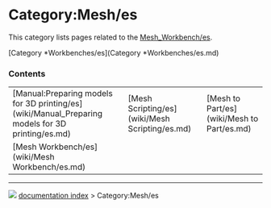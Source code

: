# Category:Mesh/es
This category lists pages related to the [Mesh_Workbench/es](Mesh_Workbench/es.md).

[Category   *Workbenches/es](Category   *Workbenches/es.md)

### Contents

|     |     |     |
| --- | --- | --- |
| [Manual:Preparing models for 3D printing/es](wiki/Manual_Preparing models for 3D printing/es.md) | [Mesh Scripting/es](wiki/Mesh Scripting/es.md) | [Mesh to Part/es](wiki/Mesh to Part/es.md) |
| [Mesh Workbench/es](wiki/Mesh Workbench/es.md) |



---
![](images/Right_arrow.png) [documentation index](../README.md) > Category:Mesh/es
